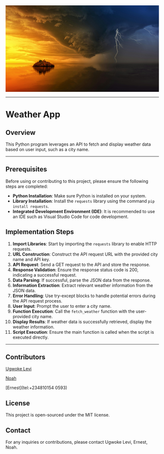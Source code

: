 
![Wheather Image](image.png)


--------

# Weather App

## Overview
This Python program leverages an API to fetch and display weather data based on user input, such as a city name.


------


## Prerequisites
Before using or contributing to this project, please ensure the following steps are completed:

- **Python Installation**: Make sure Python is installed on your system.
- **Library Installation**: Install the `requests` library using the command `pip install requests`.
- **Integrated Development Environment (IDE)**: It is recommended to use an IDE such as Visual Studio Code for code development.

## Implementation Steps
1. **Import Libraries**: Start by importing the `requests` library to enable HTTP requests.
2. **URL Construction**: Construct the API request URL with the provided city name and API key.
3. **API Request**: Send a GET request to the API and store the response.
4. **Response Validation**: Ensure the response status code is 200, indicating a successful request.
5. **Data Parsing**: If successful, parse the JSON data from the response.
6. **Information Extraction**: Extract relevant weather information from the JSON data.
7. **Error Handling**: Use try-except blocks to handle potential errors during the API request process.
8. **User Input**: Prompt the user to enter a city name.
9. **Function Execution**: Call the `fetch_weather` function with the user-provided city name.
10. **Display Results**: If weather data is successfully retrieved, display the weather information.
11. **Script Execution**: Ensure the main function is called when the script is executed directly.


------


## Contributors

[Ugwoke Levi](https://twitter.com/Lsoromto)

[Noah](noahayebu.na@gmail.com)

[Ernest](tel:+234810154 0593)



## License
This project is open-sourced under the MIT license.

## Contact
For any inquiries or contributions, please contact Ugwoke Levi, Ernest, Noah.

